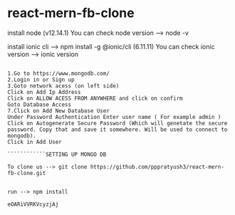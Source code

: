 # react-mern-fb-clone

install node (v12.14.1)
You can check node version --> node -v

install ionic cli --> npm install -g @ionic/cli (6.11.11)
You can check ionic version --> ionic version

`````````````SETTING UP MONGO DB

1.Go to https://www.mongodb.com/
2.Login in or Sign up
3.Goto network acess (on left side)
Click on Add Ip Address
Click on ALLOW ACESS FROM ANYWHERE and click on confirm
Goto Database Access
7.Click on Add New Database User
Under Password Authentication Enter user name ( For example admin )
Click on Autogenerate Secure Password (Which will genetate the secure password. Copy that and save it somewhere. Will be used to connect to mongodb).
Click in Add User

````````````SETTING UP MONGO DB

To clone us --> git clone https://github.com/pppratyush3/react-mern-fb-clone.git


run --> npm install

eOARiVVRKVcyzjAj
`````````````

